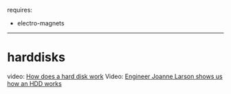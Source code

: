 requires:
  - electro-magnets

---

# harddisks

video: [How does a hard disk work](https://www.youtube.com/watch?v=4iaxOUYalJU)
Video: [Engineer Joanne Larson shows us how an HDD works](https://www.youtube.com/watch?v=AfmTaOJMoUk)
